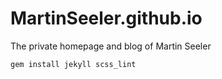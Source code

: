 MartinSeeler.github.io
======================

The private homepage and blog of Martin Seeler

`gem install jekyll scss_lint`

